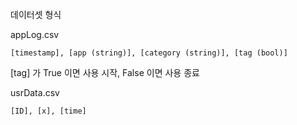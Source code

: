 데이터셋 형식

appLog.csv
```
[timestamp], [app (string)], [category (string)], [tag (bool)]
```
[tag] 가 True 이면 사용 시작, False 이면 사용 종료

usrData.csv
```
[ID], [x], [time]
```
